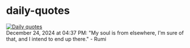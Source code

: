 # daily-quotes
[![Daily quotes](https://github.com/ceepu8/daily-quotes/actions/workflows/daily-quote.yml/badge.svg)](https://github.com/ceepu8/daily-quotes/actions/workflows/daily-quote.yml)<br/>
December 24, 2024 at 04:37 PM: "My soul is from elsewhere, I'm sure of that, and I intend to end up there." - Rumi
